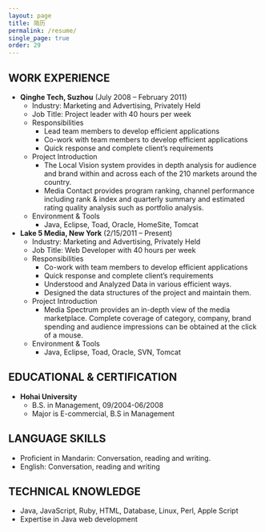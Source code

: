 ```yaml
---
layout: page
title: 简历
permalink: /resume/
single_page: true
order: 29
---
```

WORK EXPERIENCE
---
* **Qinghe Tech, Suzhou** (July 2008 – February 2011)
    * Industry: Marketing and Advertising, Privately Held
    * Job Title: Project leader with 40 hours per week
    * Responsibilities
      * Lead team members to develop efficient applications
      * Co-work with team members to develop efficient applications
      * Quick response and complete client’s requirements
    * Project Introduction 
      * The Local Vision system provides in depth analysis for audience and brand within and across each of the 210 markets around the country.
      * Media Contact provides program ranking, channel performance including rank & index and quarterly summary and estimated rating quality analysis such as portfolio analysis.
    * Environment & Tools
      * Java, Eclipse, Toad, Oracle, HomeSite, Tomcat 
* **Lake 5 Media, New York** (2/15/2011 – Present)
    * Industry: Marketing and Advertising, Privately Held
    * Job Title:  Web Developer with 40 hours per week
    * Responsibilities
      * Co-work with team members to develop efficient applications
      * Quick response and complete client’s requirements
      * Understood and Analyzed Data in various efficient ways.
      * Designed the data structures of the project and maintain them.
    * Project Introduction 
      * Media Spectrum provides an in-depth view of the media marketplace. Complete coverage of category, company, brand spending and audience impressions can be obtained at the click of a mouse.
    * Environment & Tools
      * Java, Eclipse, Toad, Oracle, SVN, Tomcat 



EDUCATIONAL & CERTIFICATION
---
* **Hohai University**
  * B.S. in Management, 09/2004-06/2008
  * Major is E-commercial,  B.S in Management

LANGUAGE SKILLS
---
* Proficient in Mandarin: Conversation, reading and writing.
* English:  Conversation, reading and writing

TECHNICAL KNOWLEDGE
---
* Java, JavaScript, Ruby, HTML, Database, Linux, Perl,  Apple Script
* Expertise in Java web development
